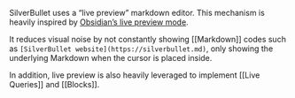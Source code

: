SilverBullet uses a “live preview” markdown editor. This mechanism is heavily inspired by [Obsidian’s live preview mode](https://help.obsidian.md/Live+preview+update).

It reduces visual noise by not constantly showing [[Markdown]] codes such as `[SilverBullet website](https://silverbullet.md)`, only showing the underlying Markdown when the cursor is placed inside.

In addition, live preview is also heavily leveraged to implement [[Live Queries]] and [[Blocks]].
